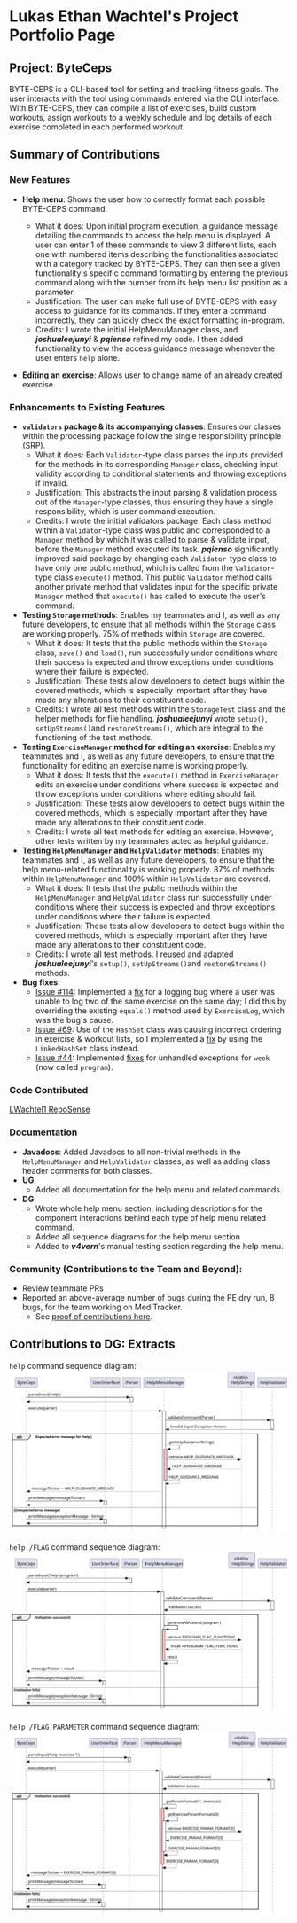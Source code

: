 # Lukas Ethan Wachtel's Project Portfolio Page

## Project: ByteCeps
BYTE-CEPS is a CLI-based tool for setting and tracking fitness goals. 
The user interacts with the tool using commands entered via the CLI interface. With BYTE-CEPS, they can compile a list of exercises, build custom workouts, assign workouts to a weekly schedule and log details of each exercise completed in each performed workout. 

## Summary of Contributions

### New Features
+ **Help menu**:  Shows the user how to correctly format each possible BYTE-CEPS command.
    + What it does: Upon initial program execution, a guidance message detailing the commands to access the help menu is displayed. A user can enter 1 of these commands to view 3 different lists, each one with numbered items describing the functionalities associated with a category tracked by BYTE-CEPS. They can then see a given functionality's specific command formatting by entering the previous command along with the number from its help menu list position as a parameter.
    + Justification: The user can make full use of BYTE-CEPS with easy access to guidance for its commands. If they enter a command incorrectly, they can quickly check the exact formatting in-program.
    + Credits: I wrote the initial HelpMenuManager class, and **_joshualeejunyi_** & **_pqienso_** refined my code. I then added functionality to view the access guidance message whenever the user enters `help` alone.


+ **Editing an exercise**: Allows user to change name of an already created exercise.

### Enhancements to Existing Features 
+ **`validators` package & its accompanying classes**: Ensures our classes within the processing package follow the single responsibility principle (SRP).
     + What it does: Each `Validator`-type class parses the inputs provided for the methods in its corresponding `Manager` class, checking input validity according to conditional statements and throwing exceptions if invalid.
     + Justification: This abstracts the input parsing & validation process out of the `Manager`-type classes, thus ensuring they have a single responsibility, which is user command execution.
     + Credits: I wrote the initial validators package. Each class method within a `Validator`-type class was public and corresponded to a `Manager` method by which it was called to parse & validate input, before the `Manager` method executed its task.
      **_pqienso_** significantly improved said package by changing each `Validator`-type class to have only one public method, which is  called from the `Validator`-type class `execute()` method. This public `Validator` method calls another private method that validates input for the specific private `Manager` method that `execute()` has called to execute the user's command. 
+ **Testing `Storage` methods**: Enables my teammates and I, as well as any future developers, to ensure that all methods within the `Storage` class are working properly. 75% of methods within `Storage` are covered.
    + What it does: It tests that the public methods within the `Storage` class, `save()` and `load()`, run successfully under conditions where their success is expected and throw exceptions under conditions where their failure is expected.
    + Justification: These tests allow developers to detect bugs within the covered methods, which is especially important after they have made any alterations to their constituent code.
    + Credits: I wrote all test methods within the `StorageTest` class and the helper methods for file handling. **_joshualeejunyi_** wrote `setup()`, `setUpStreams()`and `restoreStreams()`, which are integral to the functioning of the test methods.
+ **Testing `ExerciseManager` method for editing an exercise**: Enables my teammates and I, as well as any future developers, to ensure that the functionality for editing an exercise name is working properly.
  + What it does: It tests that the `execute()` method in `ExerciseManager` edits an exercise under conditions where success is expected and throw exceptions under conditions where editing should fail.
  + Justification: These tests allow developers to detect bugs within the covered methods, which is especially important after they have made any alterations to their constituent code.
  + Credits: I wrote all test methods for editing an exercise. However, other tests written by my teammates acted as helpful guidance.
+ **Testing `HelpMenuManager` and `HelpValidator` methods**: Enables my teammates and I, as well as any future developers, to ensure that the help menu-related functionality is working properly. 87% of methods within `HelpMenuManager` and 100% within `HelpValidator` are covered.
  + What it does: It tests that the public methods within the `HelpMenuManager` and `HelpValidator` class run successfully under conditions where their success is expected and throw exceptions under conditions where their failure is expected.
  + Justification: These tests allow developers to detect bugs within the covered methods, which is especially important after they have made any alterations to their constituent code.
  + Credits: I wrote all test methods. I reused and adapted **_joshualeejunyi_**'s `setup()`, `setUpStreams()`and `restoreStreams()` methods.
+ **Bug fixes**:
    + [Issue #114](https://github.com/AY2324S2-CS2113-F14-3/tp/issues/114): Implemented a [fix](https://github.com/AY2324S2-CS2113-F14-3/tp/pull/139) for a logging bug where a user was unable to log two of the same exercise on the same day; I did this by overriding the existing `equals()` method used by `ExerciseLog`, which was the bug's cause. 
    + [Issue #69](https://github.com/AY2324S2-CS2113-F14-3/tp/issues/69): Use of the `HashSet` class was causing incorrect ordering in exercise & workout lists, so I implemented a [fix](https://github.com/AY2324S2-CS2113-F14-3/tp/pull/92) by using the `LinkedHashSet` class instead.
    + [Issue #44](https://github.com/AY2324S2-CS2113-F14-3/tp/issues/44): Implemented [fixes](https://github.com/AY2324S2-CS2113-F14-3/tp/pull/49) for unhandled exceptions for `week` (now called `program`).

### Code Contributed 
[LWachtel1 RepoSense](https://nus-cs2113-ay2324s2.github.io/tp-dashboard/?search=lwachtel1&breakdown=true)

### Documentation
+ **Javadocs**: Added Javadocs to all non-trivial methods in the `HelpMenuManager` and `HelpValidator` classes, as well as adding class header comments for both classes.
+ **UG**:
    + Added all documentation for the help menu and related commands.
+ **DG**:
    + Wrote whole help menu section, including descriptions for the component interactions behind each type of help menu related command.
    + Added all sequence diagrams for the help menu section  
    + Added to **_v4vern_**'s manual testing section regarding the help menu.


### Community (Contributions to the Team and Beyond):
+ Review teammate PRs
+ Reported an above-average number of bugs during the PE dry run, 8 bugs, for the team working on MediTracker.
  + See [proof of contributions here](https://github.com/LWachtel1/ped/tree/main/files).

## Contributions to DG: Extracts
`help` command sequence diagram:\
![](../diagrams/helpGuidanceMessage.svg)

`help /FLAG` command sequence diagram:\
![](../diagrams/helpMenuWholeMenu.svg)

`help /FLAG PARAMETER` command sequence diagram:\
![](../diagrams/helpMenuCommandFormat.svg)


